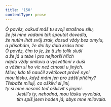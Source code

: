 ```yaml
---
title: '150'
contentType: prose
---
```


_Ó pověz, odkud máš tu svoji strašnou sílu,  
že jsi mne vadami tak spoutat dovedla,  
že nutím lhát svůj zrak, dosud vždy bez omylu,  
a přísahám, že dni by dala krásu tma.  
Ó pověz, čím to je, že ti zlo tolik sluší  
a že já u tebe i pro nejhorší hřích  
najdu vždy omluvu a vysvětlení v duši  
a vážím si ho víc než ctnosti u jiných.  
Mluv, kdo tě naučil zvětšovat právě nyní  
mou lásku, když mám jen pro záští příčiny?  
Třebaže miluji, co oškliví si jiní,  
ty si mne nesmíš teď ošklivit s jinými.  
         Jestli’s ty, nehodná, mou lásku vyvolala,  
         tím spíš jsem hoden já, abys mne milovala._
